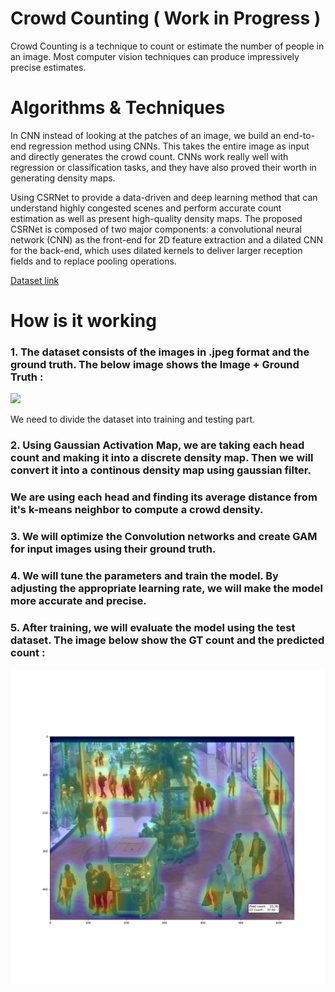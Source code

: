 # Crowd Counting ( Work in Progress )
<p> Crowd Counting is a technique to count or estimate the number of people in an image. Most computer vision techniques can produce impressively precise estimates. <p>

# Algorithms & Techniques
<p>In CNN instead of looking at the patches of an image, we build an end-to-end regression method using CNNs. This takes the entire image as input and directly generates the crowd count. CNNs work really well with regression or classification tasks, and they have also proved their worth in generating density maps. <p>
 
<p>Using CSRNet to provide a data-driven and deep learning method that can understand highly congested scenes and perform accurate count estimation as well as present high-quality density maps. The proposed CSRNet is composed of two major components: a convolutional neural network (CNN) as the front-end for 2D feature extraction and a dilated CNN for the back-end, which uses dilated kernels to deliver larger reception fields and to replace pooling operations.<p>

[Dataset link]

# How is it working 
### <p>1. The dataset consists of the images in .jpeg format and the ground truth. The below image shows the Image + Ground Truth : <p>
<img src="https://user-images.githubusercontent.com/35666615/57588278-4d965800-74d7-11e9-89eb-9da9247f87d4.PNG">
<p>We need to divide the dataset into training and testing part.<p>
 
### <p>2. Using Gaussian Activation Map, we are taking each head count and making it into a discrete density map. Then we will convert it into a continous density map using gaussian filter.<p>
### <p> We are using each head and finding its average distance from it's k-means neighbor to compute a crowd density.<p>
 
### <p>3. We will optimize the Convolution networks and create GAM for input images using their ground truth.<p>
 
### <p>4. We will tune the parameters and train the model. By adjusting the appropriate learning rate, we will make the model more accurate and precise.
 
### <p>5. After training, we will evaluate the model using the test dataset. The image below show the GT count and the predicted count : <p>
 <img src="https://github.com/KODO-SHINOBI/Crowd-Counting/blob/main/model_logs/05_12_19_d_modified_starter/test_sample/samples_000008.png">

 
[Dataset link]: http://personal.ie.cuhk.edu.hk/~ccloy/downloads_mall_dataset.html
